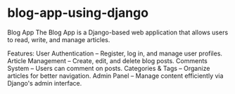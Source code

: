 # blog-app-using-django
Blog App
The Blog App is a Django-based web application that allows users to read, write, and manage articles.

Features:
User Authentication – Register, log in, and manage user profiles.
Article Management – Create, edit, and delete blog posts.
Comments System – Users can comment on posts.
Categories & Tags – Organize articles for better navigation.
Admin Panel – Manage content efficiently via Django's admin interface.
